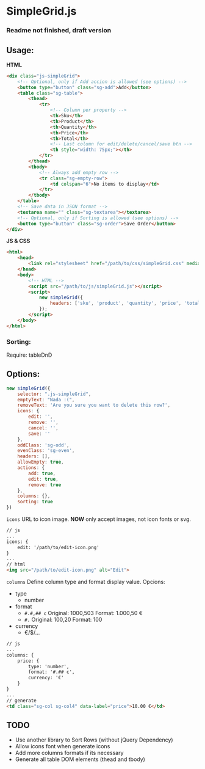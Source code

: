 # SimpleGrid.js

### Readme not finished, draft version

## Usage:

**HTML**
```html
<div class="js-simpleGrid">
	<!-- Optional, only if Add accion is allowed (see options) -->
	<button type="button" class="sg-add">Add</button>
	<table class="sg-table">
		<thead>
			<tr>
				<!-- Column per property -->
				<th>Sku</th>
				<th>Product</th>
				<th>Quantity</th>
				<th>Price</th>
				<th>Total</th>
				<!-- Last column for edit/delete/cancel/save btn -->
				<th style="width: 75px;"></th>
			</tr>
		</thead>
		<tbody>
			<!-- Always add empty row -->
			<tr class="sg-empty-row">
				<td colspan="6">No items to display</td>
			</tr>
		</tbody>
	</table>
	<!-- Save data in JSON format -->
	<textarea name="" class="sg-textarea"></textarea>
	<!-- Optional, only if Sorting is allowed (see options) -->
	<button type="button" class="sg-order">Save Order</button>
</div>
```

**JS & CSS**

```html
<html>
	<head>
		<link rel="stylesheet" href="/path/to/css/simpleGrid.css" media="screen" charset="utf-8">
	</head>
	<body>
		<!-- HTML -->
		<script src="/path/to/js/simpleGrid.js"></script>
		<script>
			new simpleGrid({
				headers: ['sku', 'product', 'quantity', 'price', 'total']
			});
		</script>
	</body>
</html>
```
### Sorting:
Require: tableDnD

## Options:

```javascript
new simpleGrid({
	selector: ".js-simpleGrid",
	emptyText: "Nada :(",
	removeText: 'Are you sure you want to delete this row?',
	icons: {
		edit: '',
		remove: '',
		cancel: '',
		save: ''
	},
	oddClass: 'sg-odd',
	evenClass: 'sg-even',
	headers: [],
	allowEmpty: true,
	actions: {
		add: true,
		edit: true,
		remove: true
	},
	columns: {},
	sorting: true
})
```
`icons`
URL to icon image. **NOW** only accept images, not icon fonts or svg.

```html
// js
...
icons: {
	edit: '/path/to/edit-icon.png'
}
...
// html
<img src="/path/to/edit-icon.png" alt="Edit">
```
`columns`
Define column type and format display value.
Opcions:
* type
	* number
* format
	* `#.#,## c` Original: 1000,503 Format: 1.000,50 €
	* `#.` Original: 100,20 Format: 100
* currency
	* €/$/...

```html
// js
...
columns: {
	price: {
		type: 'number',
		format: '#.## c',
		currency: '€'
	}
}
...
// generate
<td class="sg-col sg-col4" data-label="price">10.00 €</td>
```

## TODO
* Use another library to Sort Rows (without jQuery Dependency)
* Allow icons font when generate icons
* Add more columns formats if its necessary
* Generate all table DOM elements (thead and tbody)
